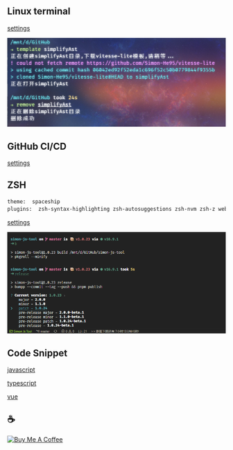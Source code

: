 ## Linux terminal
[settings](./linux/settings.json)

![ubuntu](/images/terminal.png "ubuntu terminal")


## GitHub CI/CD
[settings](./workflows/ci.yml)

## ZSH
```bash
theme:  spaceship
plugins:  zsh-syntax-highlighting zsh-autosuggestions zsh-nvm zsh-z web-search
```
[settings](./zshrc/.zshrc)

![ZSH](/images/vscode.png "zsh terminal")

## Code Snippet
[javascript](./code-snippet/javascript.json)

[typescript](./code-snippet/typescript.json)

[vue](./code-snippet/vue.json)

## :coffee: 
<a href="https://github.com/Simon-He95/sponsor" target="_blank"><img src="https://cdn.buymeacoffee.com/buttons/default-orange.png" alt="Buy Me A Coffee" style="height: 51px !important;width: 217px !important;" ></a>

